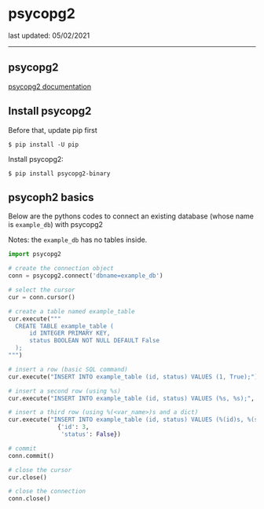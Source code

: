 # psycopg2

last updated: 05/02/2021

---

## psycopg2

[psycopg2 documentation](https://www.psycopg.org/docs/index.html)

## Install psycopg2

Before that, update pip first
```
$ pip install -U pip
```

Install psycopg2:
```
$ pip install psycopg2-binary
```

## psycoph2 basics

Below are the pythons codes to connect an existing database (whose name is `example_db`) with psycopg2

Notes: the `example_db` has no tables inside.

```python
import psycopg2

# create the connection object
conn = psycopg2.connect('dbname=example_db')

# select the cursor
cur = conn.cursor()

# create a table named example_table
cur.execute("""
  CREATE TABLE example_table (
      id INTEGER PRIMARY KEY,
      status BOOLEAN NOT NULL DEFAULT False
  );
""")

# insert a row (basic SQL command)
cur.execute("INSERT INTO example_table (id, status) VALUES (1, True);")

# insert a second row (using %s)
cur.execute("INSERT INTO example_table (id, status) VALUES (%s, %s);", (2, True))

# insert a third row (using %(<var_name>)s and a dict)
cur.execute("INSERT INTO example_table (id, status) VALUES (%(id)s, %(status)s);", 
              {'id': 3,
               'status': False})

# commit
conn.commit()

# close the cursor
cur.close()

# close the connection
conn.close()
```


